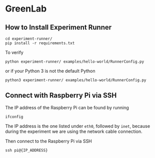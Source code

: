 # GreenLab

## How to Install Experiment Runner

```shell
cd experiment-runner/
pip install -r requirements.txt
```

To verify

```shell
python experiment-runner/ examples/hello-world/RunnerConfig.py
```

or if your Python 3 is not the default Python

```shell
python3 experiment-runner/ examples/hello-world/RunnerConfig.py
```

## Connect with Raspberry Pi via SSH

The IP address of the Raspberry Pi can be found by running

```shell
ifconfig
```

The IP address is the one listed under `eth0`, followed by `inet`, because during the experiment we are using the network cable connection.

Then connect to the Raspberry Pi via SSH

```shell
ssh pi@{IP_ADDRESS}
```
